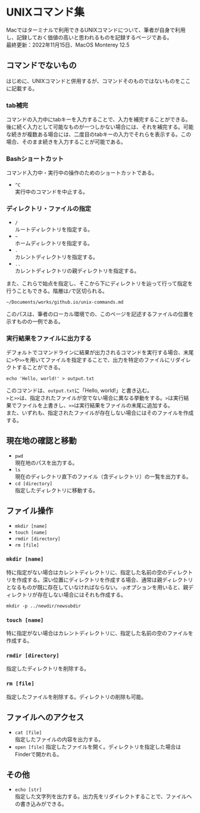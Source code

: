 # UNIXコマンド集
Macではターミナルで利用できるUNIXコマンドについて、筆者が自身で利用し、記録しておく価値の高いと思われるものを記録するページである。  
最終更新：2022年11月15日、MacOS Monterey 12.5
<!-- https://qiita.com/arene-calix/items/41d8d4ba572f1d652727 -->

## コマンドでないもの
はじめに、UNIXコマンドと併用するが、コマンドそのものではないものをここに記載する。

### tab補完
コマンドの入力中にtabキーを入力することで、入力を補完することができる。後に続く入力として可能なものが一つしかない場合には、それを補完する。可能な続きが複数ある場合には、二度目のtabキーの入力でそれらを表示する。この場合、そのまま続きを入力することが可能である。

### Bashショートカット
コマンド入力中・実行中の操作のためのショートカットである。
* `^C`  
実行中のコマンドを中止する。
<!-- https://qiita.com/takayu90/items/011a674b0a903572a50c -->

### ディレクトリ・ファイルの指定
* `/`  
ルートディレクトリを指定する。
* `~`  
ホームディレクトリを指定する。
* `.`  
カレントディレクトリを指定する。
* `..`  
カレントディレクトリの親ディレクトリを指定する。

また、これらで始点を指定し、そこから下にディレクトリを辿って行って指定を行うこともできる。階層は`/`で区切られる。
```
~/Documents/works/github.io/unix-commands.md
```
このパスは、筆者のローカル環境での、このページを記述するファイルの位置を示すものの一例である。

### 実行結果をファイルに出力する
デフォルトでコマンドラインに結果が出力されるコマンドを実行する場合、末尾に`>`や`>>`を用いてファイルを指定することで、出力を特定のファイルにリダイレクトすることができる。
```
echo 'Hello, world!' > output.txt
```
このコマンドは、`output.txt`に「Hello, world!」と書き込む。  
`>`と`>>`は、指定されたファイルが空でない場合に異なる挙動をする。`>`は実行結果でファイルを上書きし、`>>`は実行結果をファイルの末尾に追加する。  
また、いずれも、指定されたファイルが存在しない場合にはそのファイルを作成する。


## 現在地の確認と移動
* `pwd`  
現在地のパスを出力する。
* `ls`  
現在のディレクトリ直下のファイル（含ディレクトリ）の一覧を出力する。
* `cd [directory]`  
指定したディレクトリに移動する。

## ファイル操作
* `mkdir [name]`
* `touch [name]`
* `rmdir [directory]`
* `rm [file]`
<!-- * `mv` -->

### `mkdir [name]`  
特に指定がない場合はカレントディレクトリに、指定した名前の空のディレクトリを作成する。深い位置にディレクトリを作成する場合、通常は親ディレクトリとなるものが既に存在していなければならない。`-p`オプションを用いると、親ディレクトリが存在しない場合にはそれも作成する。
```
mkdir -p ../newdir/newsubdir
```

### `touch [name]`  
特に指定がない場合はカレントディレクトリに、指定した名前の空のファイルを作成する。

### `rmdir [directory]`
指定したディレクトリを削除する。

### `rm [file]`
指定したファイルを削除する。ディレクトリの削除も可能。

<!-- ### `mv `

上書きする→-i
ディレクトリ名の変更の仕様がよくわからない
    移動とどう区別されるのか？
        移動は/.で明示できる、それはそう
        https://qiita.com/nasuB7373/items/f46fe8dc7ffc7a26b249
        https://26gram.com/linux-mv-command -->

## ファイルへのアクセス
* `cat [file]`  
指定したファイルの内容を出力する。
* `open [file]`
指定したファイルを開く。ディレクトリを指定した場合はFinderで開かれる。

## その他
* `echo [str]`  
指定した文字列を出力する。出力先をリダイレクトすることで、ファイルへの書き込みができる。
